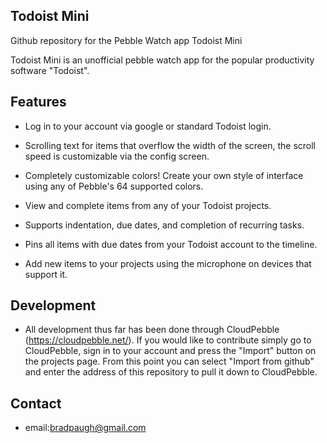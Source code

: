 ## Todoist Mini

Github repository for the Pebble Watch app Todoist Mini

Todoist Mini is an unofficial pebble watch app for the popular productivity software "Todoist".

## Features

* Log in to your account via google or standard Todoist login.

* Scrolling text for items that overflow the width of the screen, the scroll speed is customizable via the config screen.

* Completely customizable colors! Create your own style of interface using any of Pebble's 64 supported colors.

* View and complete items from any of your Todoist projects.

* Supports indentation, due dates, and completion of recurring tasks.

* Pins all items with due dates from your Todoist account to the timeline.

* Add new items to your projects using the microphone on devices that support it.

## Development

* All development thus far has been done through CloudPebble (https://cloudpebble.net/). If you would like to contribute simply go to CloudPebble, sign in to your account and press the "Import" button on the projects page. From this point you can select "Import from github" and enter the address of this repository to pull it down to CloudPebble.

## Contact
* email:bradpaugh@gmail.com